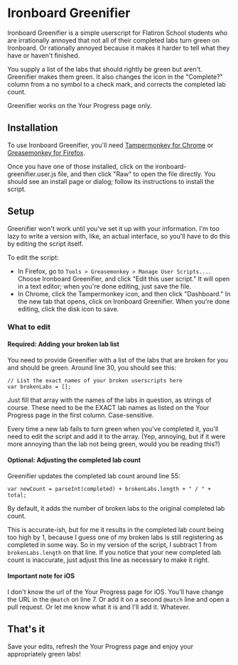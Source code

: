 # Ironboard Greenifier

Ironboard Greenifier is a simple userscript for Flatiron School students who are irrationally annoyed that not all of their completed labs turn green on Ironboard. Or rationally annoyed because it makes it harder to tell what they have or haven't finished.

You supply a list of the labs that should rightly be green but aren't. Greenifier makes them green. It also changes the icon in the "Complete?" column from a no symbol to a check mark, and corrects the completed lab count.

Greenifier works on the Your Progress page only.

## Installation

To use Ironboard Greenifier, you'll need [Tampermonkey for Chrome](https://chrome.google.com/webstore/detail/tampermonkey/dhdgffkkebhmkfjojejmpbldmpobfkfo?hl=en) or [Greasemonkey for Firefox](https://addons.mozilla.org/en-US/firefox/addon/greasemonkey/).

Once you have one of those installed, click on the ironboard-greenifier.user.js file, and then click "Raw" to open the file directly. You should see an install page or dialog; follow its instructions to install the script.

## Setup

Greenifier won't work until you've set it up with your information. I'm too lazy to write a version with, like, an actual interface, so you'll have to do this by editing the script itself.

To edit the script:

- In Firefox, go to `Tools > Greasemonkey > Manage User Scripts...`. Choose Ironboard Greenifier, and click "Edit this user script." It will open in a text editor; when you're done editing, just save the file.
- In Chrome, click the Tampermonkey icon, and then click "Dashboard." In the new tab that opens, click on Ironboard Greenifier. When you're done editing, click the disk icon to save.

### What to edit

#### Required: Adding your broken lab list

You need to provide Greenifier with a list of the labs that are broken for you and should be green. Around line 30, you should see this:

    // List the exact names of your broken userscripts here
    var brokenLabs = [];

Just fill that array with the names of the labs in question, as strings of course. These need to be the EXACT lab names as listed on the Your Progress page in the first column. Case-sensitive.

Every time a new lab fails to turn green when you've completed it, you'll need to edit the script and add it to the array. (Yep, annoying, but if it were more annoying than the lab not being green, would you be reading this?)

#### Optional: Adjusting the completed lab count

Greenifier updates the completed lab count around line 55:

    var newCount = parseInt(completed) + brokenLabs.length + " / " + total;

By default, it adds the number of broken labs to the original completed lab count.

This is accurate-ish, but for me it results in the completed lab count being too high by 1, because I guess one of my broken labs is still registering as completed in some way. So in my version of the script, I subtract 1 from `brokenLabs.length` on that line. If you notice that your new completed lab count is inaccurate, just adjust this line as necessary to make it right.

#### Important note for iOS

I don't know the url of the Your Progress page for iOS. You'll have change the URL in the `@match` on line 7. Or add it on a second `@match` line and open a pull request. Or let me know what it is and I'll add it. Whatever.

## That's it

Save your edits, refresh the Your Progress page and enjoy your appropriately green labs!